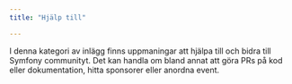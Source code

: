 ```yaml
---
title: "Hjälp till"

---
```


I denna kategori av inlägg finns uppmaningar att hjälpa till och bidra till Symfony communityt. Det kan handla om bland annat
 att göra PRs på kod eller dokumentation, hitta sponsorer eller anordna event.